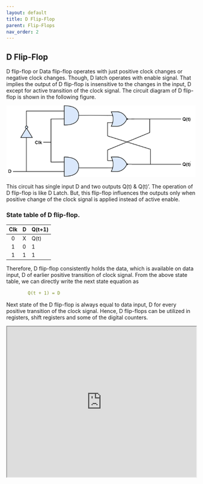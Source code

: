 ```yaml
---
layout: default
title: D Flip-Flop
parent: Flip-Flops
nav_order: 2
---
```

## D Flip-Flop

D flip-flop or Data flip-flop operates with just positive clock changes or negative clock changes. Though, D latch operates with enable signal. That implies the output of D flip-flop is insensitive to the changes in the input, D except for active transition of the clock signal. The circuit diagram of D flip-flop is shown in the following figure.

<div style="text-align:center"><img src="../../assets/images/d_flipflop.png" /></div>

This circuit has single input D and two outputs Q(t) & Q(t)’. The operation of D flip-flop is like D Latch. But, this flip-flop influences the outputs only when positive change of the clock signal is applied instead of active enable.


### State table of **D** flip-flop.

| Clk | D    |    Q(t+1) | 
|:---:|:-------|:--------|
| 0 | X |  Q(t) | 
| 1 | 0 |  1    |
| 1 | 1 |  1    |

Therefore, D flip-flop consistently holds the data, which is available on data input, D of earlier positive transition of clock signal. From the above state table, we can directly write the next state equation as
```yaml
        Q(t + 1) = D
```
Next state of the D flip-flop is always equal to data input, D for every positive transition of the clock signal. Hence, D flip-flops can be utilized in registers, shift registers and some of the digital counters.

<iframe width="100%" height="400px" src="https://circuitverse.org/simulator/embed/12254" id="projectPreview" scrolling="no" webkitAllowFullScreen mozAllowFullScreen allowFullScreen> </iframe>
